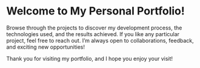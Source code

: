 # Welcome to My Personal Portfolio!

Browse through the projects to discover my development process, the technologies used, and the results achieved. If you like any particular project, feel free to reach out. I’m always open to collaborations, feedback, and exciting new opportunities!

Thank you for visiting my portfolio, and I hope you enjoy your visit!
